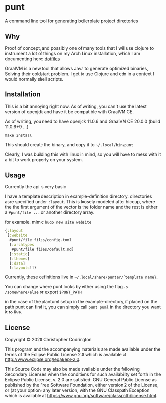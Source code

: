 # punt

A command line tool for generating boilerplate project directories

## Why

Proof of concept, and possibly one of many tools that I will use clojure
to instrument a lot of things on my Arch Linux installation, which I am
documenting here: [dotfiles](https://github.com/ccod/dotfiles)

GraalVM is a new tool that allows Java to generate optimized binaries, 
Solving their coldstart problem. I get to use Clojure and edn in a context
I would normally shell scripts.

## Installation

This is a bit annoying right now. As of writing, you can't use the latest
version of openjdk and have it be compatible with GraalVM CE.

As of writing, you need to have openjdk 11.0.6 and GraalVM CE 20.0.0 (build
11.0.6+9 ...)

`make install`

This should create the binary, and copy it to `~/.local/bin/punt`

Clearly, I was building this with linux in mind, so you will have to mess with
it a bit to work properly on your system.

## Usage

Currently the api is very basic

I have a template description in example-definition directory.
directories asre specified under `:layout`. This is loosely modeled
after hiccup, where the the first argument of the vector is the folder name and
the rest is either a `#punt/file ...` or another directory array.

for example, mimic `hugo new site website`

```clojure
{:layout
 [:website
  #punt/file files/config.toml
  [:archtypes
   #punt/file files/default.md]
  [:static]
  [:themes]
  [:data]
  [:layouts]]}
```

Currently, these definitions live in `~/.local/share/punter/{template name}`.

You can change where punt looks by either using the flag `-s /somewhere/else` or export `$PUNT_PATH`

in the case of the plantuml setup in the example-directory, if placed on the
path punt can find it, you can simply call `punt puml` in the directory you want
it to live.

## License

Copyright © 2020 Christopher Codrington

This program and the accompanying materials are made available under the
terms of the Eclipse Public License 2.0 which is available at
http://www.eclipse.org/legal/epl-2.0.

This Source Code may also be made available under the following Secondary
Licenses when the conditions for such availability set forth in the Eclipse
Public License, v. 2.0 are satisfied: GNU General Public License as published by
the Free Software Foundation, either version 2 of the License, or (at your
option) any later version, with the GNU Classpath Exception which is available
at https://www.gnu.org/software/classpath/license.html.
